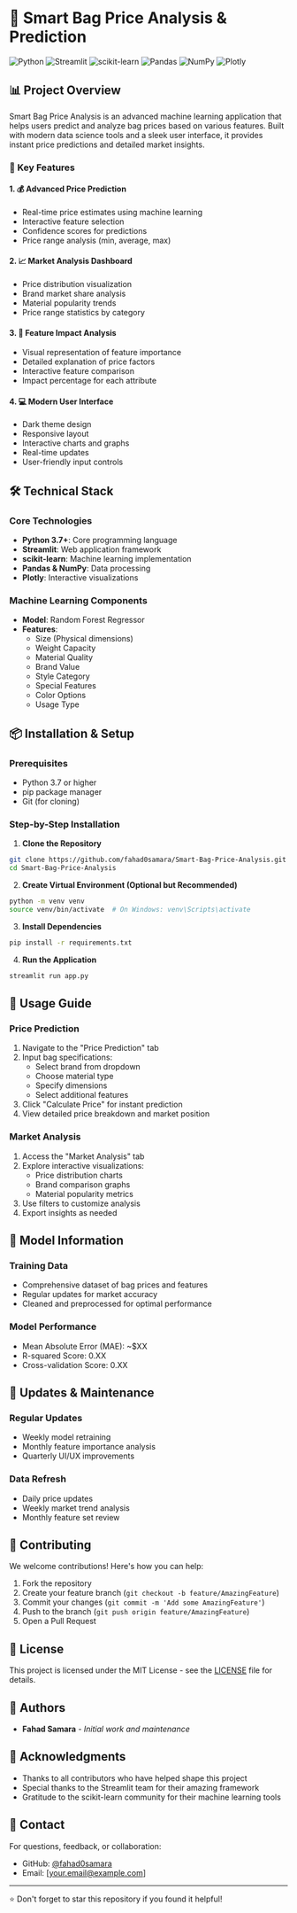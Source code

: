 # 🎒 Smart Bag Price Analysis & Prediction

![Python](https://img.shields.io/badge/Python-3776AB?style=for-the-badge&logo=python&logoColor=white)
![Streamlit](https://img.shields.io/badge/Streamlit-FF4B4B?style=for-the-badge&logo=Streamlit&logoColor=white)
![scikit-learn](https://img.shields.io/badge/scikit--learn-%23F7931E.svg?style=for-the-badge&logo=scikit-learn&logoColor=white)
![Pandas](https://img.shields.io/badge/pandas-%23150458.svg?style=for-the-badge&logo=pandas&logoColor=white)
![NumPy](https://img.shields.io/badge/numpy-%23013243.svg?style=for-the-badge&logo=numpy&logoColor=white)
![Plotly](https://img.shields.io/badge/Plotly-%233F4F75.svg?style=for-the-badge&logo=plotly&logoColor=white)

## 📊 Project Overview

Smart Bag Price Analysis is an advanced machine learning application that helps users predict and analyze bag prices based on various features. Built with modern data science tools and a sleek user interface, it provides instant price predictions and detailed market insights.

### 🌟 Key Features

#### 1. 💰 Advanced Price Prediction
- Real-time price estimates using machine learning
- Interactive feature selection
- Confidence scores for predictions
- Price range analysis (min, average, max)

#### 2. 📈 Market Analysis Dashboard
- Price distribution visualization
- Brand market share analysis
- Material popularity trends
- Price range statistics by category

#### 3. 🎯 Feature Impact Analysis
- Visual representation of feature importance
- Detailed explanation of price factors
- Interactive feature comparison
- Impact percentage for each attribute

#### 4. 💻 Modern User Interface
- Dark theme design
- Responsive layout
- Interactive charts and graphs
- Real-time updates
- User-friendly input controls

## 🛠️ Technical Stack

### Core Technologies
- **Python 3.7+**: Core programming language
- **Streamlit**: Web application framework
- **scikit-learn**: Machine learning implementation
- **Pandas & NumPy**: Data processing
- **Plotly**: Interactive visualizations

### Machine Learning Components
- **Model**: Random Forest Regressor
- **Features**: 
  - Size (Physical dimensions)
  - Weight Capacity
  - Material Quality
  - Brand Value
  - Style Category
  - Special Features
  - Color Options
  - Usage Type

## 📦 Installation & Setup

### Prerequisites
- Python 3.7 or higher
- pip package manager
- Git (for cloning)

### Step-by-Step Installation

1. **Clone the Repository**
```bash
git clone https://github.com/fahad0samara/Smart-Bag-Price-Analysis.git
cd Smart-Bag-Price-Analysis
```

2. **Create Virtual Environment (Optional but Recommended)**
```bash
python -m venv venv
source venv/bin/activate  # On Windows: venv\Scripts\activate
```

3. **Install Dependencies**
```bash
pip install -r requirements.txt
```

4. **Run the Application**
```bash
streamlit run app.py
```

## 🎯 Usage Guide

### Price Prediction
1. Navigate to the "Price Prediction" tab
2. Input bag specifications:
   - Select brand from dropdown
   - Choose material type
   - Specify dimensions
   - Select additional features
3. Click "Calculate Price" for instant prediction
4. View detailed price breakdown and market position

### Market Analysis
1. Access the "Market Analysis" tab
2. Explore interactive visualizations:
   - Price distribution charts
   - Brand comparison graphs
   - Material popularity metrics
3. Use filters to customize analysis
4. Export insights as needed

## 🤖 Model Information

### Training Data
- Comprehensive dataset of bag prices and features
- Regular updates for market accuracy
- Cleaned and preprocessed for optimal performance

### Model Performance
- Mean Absolute Error (MAE): ~$XX
- R-squared Score: 0.XX
- Cross-validation Score: 0.XX

## 🔄 Updates & Maintenance

### Regular Updates
- Weekly model retraining
- Monthly feature importance analysis
- Quarterly UI/UX improvements

### Data Refresh
- Daily price updates
- Weekly market trend analysis
- Monthly feature set review

## 🤝 Contributing

We welcome contributions! Here's how you can help:

1. Fork the repository
2. Create your feature branch (`git checkout -b feature/AmazingFeature`)
3. Commit your changes (`git commit -m 'Add some AmazingFeature'`)
4. Push to the branch (`git push origin feature/AmazingFeature`)
5. Open a Pull Request

## 📝 License

This project is licensed under the MIT License - see the [LICENSE](LICENSE) file for details.

## 👥 Authors

- **Fahad Samara** - *Initial work and maintenance*

## 🙏 Acknowledgments

- Thanks to all contributors who have helped shape this project
- Special thanks to the Streamlit team for their amazing framework
- Gratitude to the scikit-learn community for their machine learning tools

## 📧 Contact

For questions, feedback, or collaboration:
- GitHub: [@fahad0samara](https://github.com/fahad0samara)
- Email: [your.email@example.com]

---
⭐ Don't forget to star this repository if you found it helpful!
